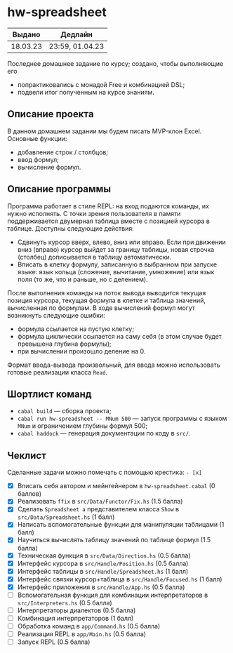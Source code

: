 # hw-spreadsheet

|  Выдано  |     Дедлайн     |
|:--------:|:---------------:|
| 18.03.23 | 23:59, 01.04.23 |

Последнее домашнее задание по курсу; создано, чтобы выполняющие его

* попрактиковались с монадой Free и комбинацией DSL;
* подвели итог полученным на курсе знаниям.

## Описание проекта

В данном домашнем задании мы будем писать MVP-клон Excel. Основные функции:

* добавление строк / столбцов;
* ввод формул;
* вычисление формул.

## Описание программы

Программа работает в стиле REPL: на вход подаются команды, их нужно исполнять. С
точки зрения пользователя в памяти поддерживается двумерная таблица вместе с
позицией курсора в таблице. Доступны следующие действия:

* Сдвинуть курсор вверх, влево, вниз или вправо. Если при движении вниз (вправо)
курсор выйдет за границу таблицы, новая строчка (столбец) дописывается в таблицу
автоматически.
* Вписать в клетку формулу, записанную в выбранном при запуске языке: язык
кольца (сложение, вычитание, умножение) или язык поля (то же, что и раньше, но с
делением).

После выполнения команды на поток вывода выводится текущая позиция курсора,
текущая формула в клетке и таблица значений, вычисленная по формулам. В ходе
вычислений формул могут возникнуть следующие ошибки:

* формула ссылается на пустую клетку;
* формула циклически ссылается на саму себя (в этом случае будет превышена
глубина формулы);
* при вычислении произошло деление на 0.

Формат ввода-вывода произвольный, для ввода можно использовать готовые
реализации класса `Read`.

## Шортлист команд

* `cabal build` &mdash; сборка проекта;
* `cabal run hw-spreadsheet -- MNum 500` &mdash; запуск программы с языком
`MNum` и ограничением глубины формул 500;
* `cabal haddock` &mdash; генерация документации по коду в `src/`.

## Чеклист

Сделанные задачи можно помечать с помощью крестика: `- [x]`

- [x] Вписать себя автором и мейнтейнером в `hw-spreadsheet.cabal` (0 баллов)
- [x] Реализовать `ffix` в `src/Data/Functor/Fix.hs` (1.5 балла)
- [x] Сделать `Spreadsheet a` представителем класса `Show` в
  `src/Data/Spreadsheet.hs` (1 балл)
- [x] Написать вспомогательные функции для манипуляции таблицами (1 балл)
- [x] Научиться вычислять таблицу значений по таблице формул (1.5 балла)
- [x] Техническая функция в `src/Data/Direction.hs` (0.5 балла)
- [x] Интерфейс курсора в `src/Handle/Position.hs` (0.5 балла)
- [x] Интерфейс таблицы в `src/Handle/Spreadsheet.hs` (1 балл)
- [x] Интерфейс связки курсор+таблица в `src/Handle/Focused.hs` (1 балл)
- [x] Интерфейс приложения в `src/Handle/App.hs` (0.5 балла)
- [ ] Вспомогательная функция для комбинации интерпретаторов в
  `src/Interpreters.hs` (0.5 балла)
- [ ] Интерпретаторы диалектов (0.5 балла)
- [ ] Комбинация интерпретаторов (1 балл)
- [ ] Обработка команд в `app/Command.hs` (0.5 балла)
- [ ] Реализация REPL в `app/Main.hs` (0.5 балла)
- [ ] Запуск REPL (0.5 балла)
